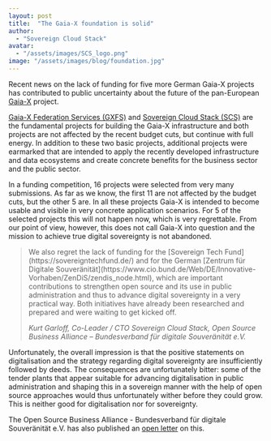 ```yaml
---
layout: post
title:  "The Gaia-X foundation is solid"
author: 
  - "Sovereign Cloud Stack"
avatar:
  - "/assets/images/SCS_logo.png"
image: "/assets/images/blog/foundation.jpg"
---
```


Recent news on the lack of funding for five more German Gaia-X projects has
contributed to public uncertainty about the future of the pan-European
[Gaia-X](https://gaia-x.eu) project.

[Gaia-X Federation Services (GXFS)](https://gxfs.de/) and 
[Sovereign Cloud Stack (SCS)](https://scs.community/)
are the fundamental projects for building the Gaia-X
infrastructure and both projects are not affected by the recent budget cuts,
but continue with full energy. In addition to these two basic projects,
additional projects were earmarked that are intended to apply the recently
developed infrastructure and data ecosystems and create concrete benefits for
the business sector and the public sector.

In a funding competition, 16 projects were selected from very many submissions.
As far as we know, the first 11 are not affected by the budget cuts, but the
other 5 are. In all these projects Gaia-X is intended to become usable and
visible in very concrete application scenarios. For 5 of the selected projects
this will not happen now, which is very regrettable. From our point of view,
however, this does not call Gaia-X into question and the mission to achieve
true digital sovereignty is not abandoned.

<blockquote>
<p markdown="1">We also regret the lack of funding for the [Sovereign Tech
Fund](https://sovereigntechfund.de/) and for the German [Zentrum für Digitale
Souveränität](https://www.cio.bund.de/Web/DE/Innovative-Vorhaben/ZenDiS/zendis_node.html),
which are important contributions to strengthen open source and its use in
public administration and thus to advance digital sovereignty in a very
practical way. Both initiatives have already been researched and prepared and
were waiting to get kicked off.</p>
<cite>Kurt Garloff, Co-Leader / CTO Sovereign Cloud Stack, Open Source Business Alliance – Bundesverband für digitale Souveränität e.V.</cite>
</blockquote>

Unfortunately, the overall impression is that the positive statements on
digitalisation and the strategy regarding digital sovereignty are
insufficiently followed by deeds. The consequences are unfortunately bitter:
some of the tender plants that appear suitable for advancing digitalisation in
public administration and shaping this in a sovereign manner with the help of
open source approaches would thus unfortunately wither before they could grow.
This is neither good for digitalisation nor for sovereignty.

The Open Source Business Alliance - Bundesverband für digitale Souveränität
e.V. has also published an [open letter](https://osb-alliance.de/featured/offener-brief-digitale-souveraenitaet-im-bundeshaushalt-2022-beruecksichtigen)
on this.
